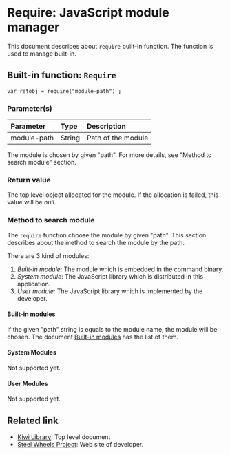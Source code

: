 # Require: JavaScript module manager
This document describes about `require` built-in function. The function is used to manage built-in.

## Built-in function: `Require`
````
var retobj = require("module-path") ;
````

### Parameter(s)
|Parameter    |Type   |Description                    |
|:---         |:---   |:---                           |
|module-path  |String |Path of the module             |

The module is chosen by given "path".
For more details, see "Method to search module" section.

### Return value
The top level object allocated for the module. If the allocation is failed, this value will be *null*.

### Method to search module
The `require` function choose the module by given "path".
This section describes about the method to search the module by the path.

There are 3 kind of modules:
1. *Built-in module*: The module which is embedded in the command binary.
2. *System module*: The JavaScript library which is distributed in this application.
3. *User module*: The JavaScript library which is implemented by the developer.

#### Built-in modules
If the given "path" string is equals to the module name, the module will be chosen. The document [Built-in modules](https://github.com/steelwheels/KiwiScript/blob/master/KiwiLibrary/Document/Library.md) has the list of them.

#### System Modules
Not supported yet.

#### User Modules
Not supported yet.

## Related link
* [Kiwi Library](https://github.com/steelwheels/KiwiScript/tree/master/KiwiLibrary): Top level document
* [Steel Wheels Project](http://steelwheels.github.io): Web site of developer.
